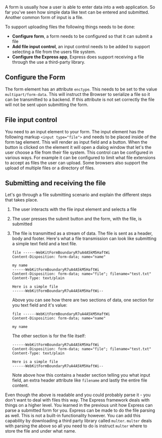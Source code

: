 A form is usually how a user is able to enter data into a web application. So far you've seen how simple data like text can be entered and submitted. Another common form of input is a file. 

To support uploading files the following things needs to be done:

- **Configure form**, a form needs to be configured so that it can submit a file
- **Add file input control**, an input control needs to be added to support selecting a file from the users file system.
- **Configure the Express app**, Express does support receiving a file through the use a third-party library.

## Configure the Form

The form element has an attribute `enctype`. This needs to be set to the value `multipart/form-data`. This will instruct the Browser to serialize a file so it can be transmitted to a backend. If this attribute is not set correctly the file will not be sent upon submitting the form.

## File input control

You need to an input element to your form. The input element has the following markup `<input type="file">` and needs to be placed inside of the form tag element. This will render as input field and a button. When the button is clicked on the element it will open a dialog window that let's the user choose a file from their file system. This control can be configured in various ways. For example it can be configured to limit what file extensions to accept as files the user can upload. Some browsers also support the upload of multiple files or a directory of files.

## Submitting and receiving the file

Let's go through a file submitting scenario and explain the different steps that takes place.

1. The user interacts with the file input element and selects a file
2. The user presses the submit button and the form, with the file, is submitted
3. The file is transmitted as a stream of data. The file is sent as a header, body and footer. Here's what a file transmission can look like submitting a simple text field and a text file.

   ```output
   file ------WebKitFormBoundaryR7uA4A5kM5HaftWi
   Content-Disposition: form-data; name="name"

   my name
   ------WebKitFormBoundaryR7uA4A5kM5HaftWi
   Content-Disposition: form-data; name="file"; filename="test.txt"
   Content-Type: text/plain

   Here is a simple file
   ------WebKitFormBoundaryR7uA4A5kM5HaftWi--
   ```

   Above you can see how there are two sections of data, one section for you text field and it's value:

   ```output
   file ------WebKitFormBoundaryR7uA4A5kM5HaftWi
   Content-Disposition: form-data; name="name"

   my name
   ```

   The other section is for the file itself:

   ```output
   ------WebKitFormBoundaryR7uA4A5kM5HaftWi
   Content-Disposition: form-data; name="file"; filename="test.txt"
   Content-Type: text/plain

   Here is a simple file
   ------WebKitFormBoundaryR7uA4A5kM5HaftWi--
   ```

   Note above how this contains a header section telling you what input field, an extra header attribute like `filename` and lastly the entire file content.
  
Even though the above is readable and you could probably parse it - you don't want to deal with files this way. The Express framework deals with things on a higher level. You learned in the previous unit how Express can parse a submitted form for you. Express can be made to do the file parsing as well. This is not a built-in functionality however. You can add this capability by downloading a third party library called `multer`. `multer` deals with parsing the above so all you need to do is instruct `multer` where to store the file and under what name. 
